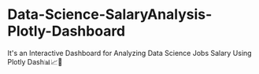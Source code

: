 # Data-Science-SalaryAnalysis-Plotly-Dashboard
It's an Interactive Dashboard for Analyzing Data Science Jobs Salary Using Plotly Dash📊📈🥰
